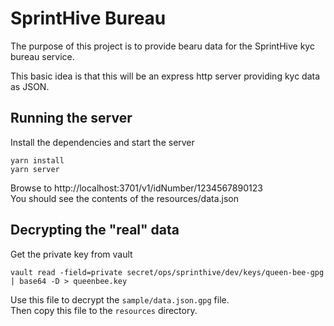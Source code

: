 # SprintHive Bureau

The purpose of this project is to provide bearu data for the SprintHive kyc bureau service.

This basic idea is that this will be an express http server providing kyc data as JSON.

## Running the server
 
 Install the dependencies and start the server
 
    yarn install
    yarn server
    
Browse to http://localhost:3701/v1/idNumber/1234567890123   
You should see the contents of the resources/data.json

## Decrypting the "real" data 

Get the private key from vault
    
    vault read -field=private secret/ops/sprinthive/dev/keys/queen-bee-gpg | base64 -D > queenbee.key
    
 Use this file to decrypt the ```sample/data.json.gpg``` file.   
 Then copy this file to the ```resources``` directory.